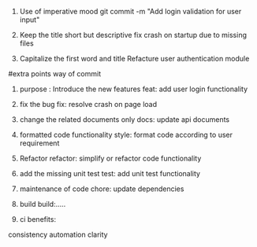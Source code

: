 1. Use of imperative mood
git commit -m "Add login validation for user input"

2. Keep the title short but descriptive
fix crash on startup due to missing files

3. Capitalize the first word and title
Refacture user authentication module


#extra points way of commit

1. purpose : Introduce the new features
feat: add user login functionality

2. fix the bug
fix: resolve crash on page load

3. change the related documents only
docs: update api documents

4. formatted code functionality
style: format code according to user requirement

5. Refactor 
refactor: simplify or refactor code functionality

6. add the missing unit test
test: add unit test functionality

7. maintenance of code
chore: update dependencies

8. build
build:.....

9. ci
benefits: 

consistency
automation
clarity
